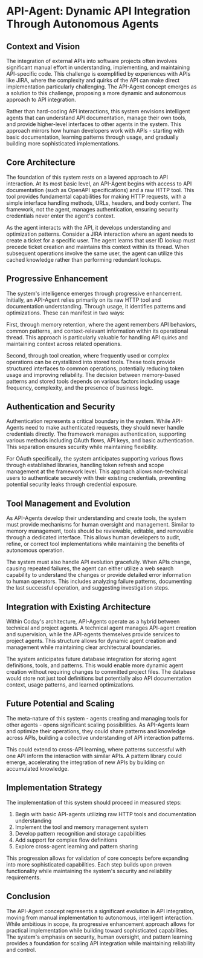 # API-Agent: Dynamic API Integration Through Autonomous Agents

## Context and Vision

The integration of external APIs into software projects often involves significant manual effort in understanding,
implementing, and maintaining API-specific code. This challenge is exemplified by experiences with APIs like JIRA, where
the complexity and quirks of the API can make direct implementation particularly challenging. The API-Agent concept
emerges as a solution to this challenge, proposing a more dynamic and autonomous approach to API integration.

Rather than hard-coding API interactions, this system envisions intelligent agents that can understand API
documentation, manage their own tools, and provide higher-level interfaces to other agents in the system. This approach
mirrors how human developers work with APIs - starting with basic documentation, learning patterns through usage, and
gradually building more sophisticated implementations.

## Core Architecture

The foundation of this system rests on a layered approach to API interaction. At its most basic level, an API-Agent
begins with access to API documentation (such as OpenAPI specifications) and a raw HTTP tool. This tool provides
fundamental capabilities for making HTTP requests, with a simple interface handling methods, URLs, headers, and body
content. The framework, not the agent, manages authentication, ensuring security credentials never enter the agent's
context.

As the agent interacts with the API, it develops understanding and optimization patterns. Consider a JIRA interaction
where an agent needs to create a ticket for a specific user. The agent learns that user ID lookup must precede ticket
creation and maintains this context within its thread. When subsequent operations involve the same user, the agent can
utilize this cached knowledge rather than performing redundant lookups.

## Progressive Enhancement

The system's intelligence emerges through progressive enhancement. Initially, an API-Agent relies primarily on its raw
HTTP tool and documentation understanding. Through usage, it identifies patterns and optimizations. These can manifest
in two ways:

First, through memory retention, where the agent remembers API behaviors, common patterns, and context-relevant
information within its operational thread. This approach is particularly valuable for handling API quirks and
maintaining context across related operations.

Second, through tool creation, where frequently used or complex operations can be crystallized into stored tools. These
tools provide structured interfaces to common operations, potentially reducing token usage and improving reliability.
The decision between memory-based patterns and stored tools depends on various factors including usage frequency,
complexity, and the presence of business logic.

## Authentication and Security

Authentication represents a critical boundary in the system. While API-Agents need to make authenticated requests, they
should never handle credentials directly. The framework manages authentication, supporting various methods including
OAuth flows, API keys, and basic authentication. This separation ensures security while maintaining flexibility.

For OAuth specifically, the system anticipates supporting various flows through established libraries, handling token
refresh and scope management at the framework level. This approach allows non-technical users to authenticate securely
with their existing credentials, preventing potential security leaks through credential exposure.

## Tool Management and Evolution

As API-Agents develop their understanding and create tools, the system must provide mechanisms for human oversight and
management. Similar to memory management, tools should be reviewable, editable, and removable through a dedicated
interface. This allows human developers to audit, refine, or correct tool implementations while maintaining the benefits
of autonomous operation.

The system must also handle API evolution gracefully. When APIs change, causing repeated failures, the agent can either
utilize a web search capability to understand the changes or provide detailed error information to human operators. This
includes analyzing failure patterns, documenting the last successful operation, and suggesting investigation steps.

## Integration with Existing Architecture

Within Coday's architecture, API-Agents operate as a hybrid between technical and project agents. A technical agent
manages API-agent creation and supervision, while the API-agents themselves provide services to project agents. This
structure allows for dynamic agent creation and management while maintaining clear architectural boundaries.

The system anticipates future database integration for storing agent definitions, tools, and patterns. This would enable
more dynamic agent creation without requiring changes to committed project files. The database would store not just tool
definitions but potentially also API documentation context, usage patterns, and learned optimizations.

## Future Potential and Scaling

The meta-nature of this system - agents creating and managing tools for other agents - opens significant scaling
possibilities. As API-Agents learn and optimize their operations, they could share patterns and knowledge across APIs,
building a collective understanding of API interaction patterns.

This could extend to cross-API learning, where patterns successful with one API inform the interaction with similar
APIs. A pattern library could emerge, accelerating the integration of new APIs by building on accumulated knowledge.

## Implementation Strategy

The implementation of this system should proceed in measured steps:

1. Begin with basic API-agents utilizing raw HTTP tools and documentation understanding
2. Implement the tool and memory management system
3. Develop pattern recognition and storage capabilities
4. Add support for complex flow definitions
5. Explore cross-agent learning and pattern sharing

This progression allows for validation of core concepts before expanding into more sophisticated capabilities. Each step
builds upon proven functionality while maintaining the system's security and reliability requirements.

## Conclusion

The API-Agent concept represents a significant evolution in API integration, moving from manual implementation to
autonomous, intelligent interaction. While ambitious in scope, its progressive enhancement approach allows for practical
implementation while building toward sophisticated capabilities. The system's emphasis on security, human oversight, and
pattern learning provides a foundation for scaling API integration while maintaining reliability and control.